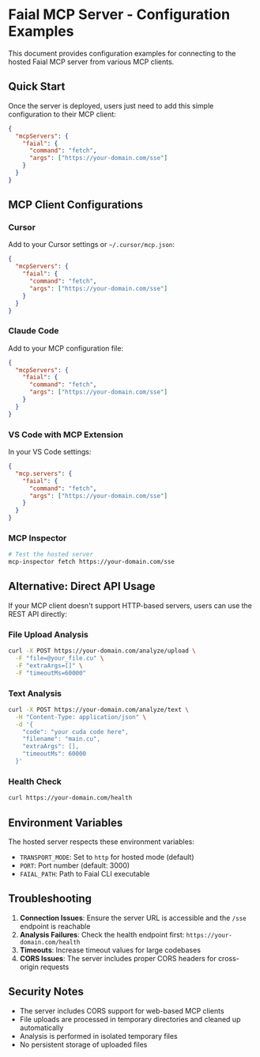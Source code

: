 # Faial MCP Server - Configuration Examples

This document provides configuration examples for connecting to the hosted Faial MCP server from various MCP clients.

## Quick Start

Once the server is deployed, users just need to add this simple configuration to their MCP client:

```json
{
  "mcpServers": {
    "faial": {
      "command": "fetch",
      "args": ["https://your-domain.com/sse"]
    }
  }
}
```

## MCP Client Configurations

### Cursor

Add to your Cursor settings or `~/.cursor/mcp.json`:

```json
{
  "mcpServers": {
    "faial": {
      "command": "fetch",
      "args": ["https://your-domain.com/sse"]
    }
  }
}
```

### Claude Code

Add to your MCP configuration file:

```json
{
  "mcpServers": {
    "faial": {
      "command": "fetch",
      "args": ["https://your-domain.com/sse"]
    }
  }
}
```

### VS Code with MCP Extension

In your VS Code settings:

```json
{
  "mcp.servers": {
    "faial": {
      "command": "fetch",
      "args": ["https://your-domain.com/sse"]
    }
  }
}
```

### MCP Inspector

```bash
# Test the hosted server
mcp-inspector fetch https://your-domain.com/sse
```

## Alternative: Direct API Usage

If your MCP client doesn't support HTTP-based servers, users can use the REST API directly:

### File Upload Analysis

```bash
curl -X POST https://your-domain.com/analyze/upload \
  -F "file=@your_file.cu" \
  -F "extraArgs=[]" \
  -F "timeoutMs=60000"
```

### Text Analysis

```bash
curl -X POST https://your-domain.com/analyze/text \
  -H "Content-Type: application/json" \
  -d '{
    "code": "your cuda code here",
    "filename": "main.cu",
    "extraArgs": [],
    "timeoutMs": 60000
  }'
```

### Health Check

```bash
curl https://your-domain.com/health
```

## Environment Variables

The hosted server respects these environment variables:

- `TRANSPORT_MODE`: Set to `http` for hosted mode (default)
- `PORT`: Port number (default: 3000)
- `FAIAL_PATH`: Path to Faial CLI executable

## Troubleshooting

1. **Connection Issues**: Ensure the server URL is accessible and the `/sse` endpoint is reachable
2. **Analysis Failures**: Check the health endpoint first: `https://your-domain.com/health`
3. **Timeouts**: Increase timeout values for large codebases
4. **CORS Issues**: The server includes proper CORS headers for cross-origin requests

## Security Notes

- The server includes CORS support for web-based MCP clients
- File uploads are processed in temporary directories and cleaned up automatically
- Analysis is performed in isolated temporary files
- No persistent storage of uploaded files
